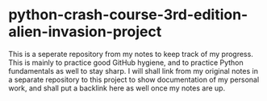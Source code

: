 # python-crash-course-3rd-edition-alien-invasion-project
This is a seperate repository from my notes to keep track of my progress. This is mainly to practice good GitHub hygiene, and to practice Python fundamentals as well to stay sharp. I will shall link from my original notes in a separate repository to this project to show documentation of my personal work, and shall put a backlink here as well once my notes are up.
